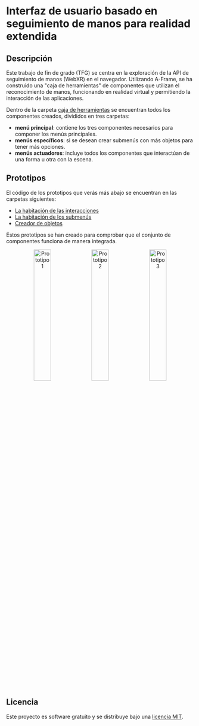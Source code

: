 # Interfaz de usuario basado en seguimiento de manos para realidad extendida

## Descripción

Este trabajo de fin de grado (TFG) se centra en la exploración de la API de seguimiento de manos (WebXR) en el navegador. Utilizando A-Frame, se ha construido una "caja de herramientas" de componentes que utilizan el reconocimiento de manos, funcionando en realidad virtual y permitiendo la interacción de las aplicaciones.

Dentro de la carpeta [caja de herramientas](caja-de-herramientas) se encuentran todos los componentes creados, divididos en tres carpetas:
- **menú principal**: contiene los tres componentes necesarios para componer los menús principales.
- **menús específicos**: si se desean crear submenús con más objetos para tener más opciones.
- **menús actuadores**: incluye todos los componentes que interactúan de una forma u otra con la escena.

## Prototipos

El código de los prototipos que verás más abajo se encuentran en las carpetas siguientes:
- [La habitación de las interacciones](interfaz-usuario-habitacion)
- [La habitación de los submenús](interfaz-usuario-habitacion-v2)
- [Creador de objetos](interfaz-usuario-creador-objetos)

Estos prototipos se han creado para comprobar que el conjunto de componentes funciona de manera integrada.

<p align="center">
  <img src="interfaz-habitacion.gif" alt="Prototipo 1" width="30%">
  <img src="habitacionv2.gif" alt="Prototipo 2" width="30%">
  <img src="interfaz-creador-objetos.gif" alt="Prototipo 3" width="30%">
</p>

## Licencia

Este proyecto es software gratuito y se distribuye bajo una [licencia MIT](LICENSE).
